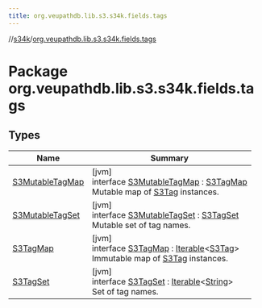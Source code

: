 ```yaml
---
title: org.veupathdb.lib.s3.s34k.fields.tags
---
```

//[s34k](../../index.html)/[org.veupathdb.lib.s3.s34k.fields.tags](index.html)



# Package org.veupathdb.lib.s3.s34k.fields.tags



## Types


| Name | Summary |
|---|---|
| [S3MutableTagMap](-s3-mutable-tag-map/index.html) | [jvm]<br>interface [S3MutableTagMap](-s3-mutable-tag-map/index.html) : [S3TagMap](-s3-tag-map/index.html)<br>Mutable map of [S3Tag](../org.veupathdb.lib.s3.s34k/-s3-tag/index.html) instances. |
| [S3MutableTagSet](-s3-mutable-tag-set/index.html) | [jvm]<br>interface [S3MutableTagSet](-s3-mutable-tag-set/index.html) : [S3TagSet](-s3-tag-set/index.html)<br>Mutable set of tag names. |
| [S3TagMap](-s3-tag-map/index.html) | [jvm]<br>interface [S3TagMap](-s3-tag-map/index.html) : [Iterable](https://kotlinlang.org/api/latest/jvm/stdlib/kotlin.collections/-iterable/index.html)&lt;[S3Tag](../org.veupathdb.lib.s3.s34k/-s3-tag/index.html)&gt; <br>Immutable map of [S3Tag](../org.veupathdb.lib.s3.s34k/-s3-tag/index.html) instances. |
| [S3TagSet](-s3-tag-set/index.html) | [jvm]<br>interface [S3TagSet](-s3-tag-set/index.html) : [Iterable](https://kotlinlang.org/api/latest/jvm/stdlib/kotlin.collections/-iterable/index.html)&lt;[String](https://kotlinlang.org/api/latest/jvm/stdlib/kotlin/-string/index.html)&gt; <br>Set of tag names. |


